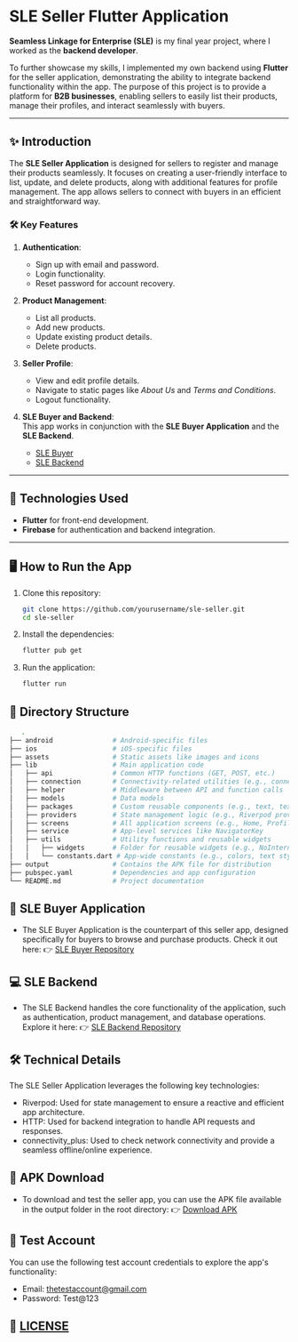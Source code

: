 # SLE Seller Flutter Application

**Seamless Linkage for Enterprise (SLE)** is my final year project, where I worked as the **backend developer**.

To further showcase my skills, I implemented my own backend using **Flutter** for the seller application, demonstrating the ability to integrate backend functionality within the app. The purpose of this project is to provide a platform for **B2B businesses**, enabling sellers to easily list their products, manage their profiles, and interact seamlessly with buyers.

---

## ✨ Introduction

The **SLE Seller Application** is designed for sellers to register and manage their products seamlessly. It focuses on creating a user-friendly interface to list, update, and delete products, along with additional features for profile management. The app allows sellers to connect with buyers in an efficient and straightforward way.

### 🛠 Key Features

1. **Authentication**:

   - Sign up with email and password.
   - Login functionality.
   - Reset password for account recovery.

2. **Product Management**:

   - List all products.
   - Add new products.
   - Update existing product details.
   - Delete products.

3. **Seller Profile**:

   - View and edit profile details.
   - Navigate to static pages like _About Us_ and _Terms and Conditions_.
   - Logout functionality.

4. **SLE Buyer and Backend**:  
   This app works in conjunction with the **SLE Buyer Application** and the **SLE Backend**.
   - [SLE Buyer](#sle-buyer)
   - [SLE Backend](#sle-backend)

---

## 🔧 Technologies Used

- **Flutter** for front-end development.
- **Firebase** for authentication and backend integration.

---

## 🖥️ How to Run the App

1. Clone this repository:
   ```bash
   git clone https://github.com/yourusername/sle-seller.git
   cd sle-seller
   ```
2. Install the dependencies:
   ```bash
   flutter pub get
   ```
3. Run the application:
   ```bash
   flutter run
   ```

## 📂 Directory Structure

```bash
   .
├── android               # Android-specific files
├── ios                   # iOS-specific files
├── assets                # Static assets like images and icons
├── lib                   # Main application code
│   ├── api               # Common HTTP functions (GET, POST, etc.)
│   ├── connection        # Connectivity-related utilities (e.g., connectivity_plus)
│   ├── helper            # Middleware between API and function calls
│   ├── models            # Data models
│   ├── packages          # Custom reusable components (e.g., text, text fields, buttons)
│   ├── providers         # State management logic (e.g., Riverpod providers)
│   ├── screens           # All application screens (e.g., Home, Profile, etc.)
│   ├── service           # App-level services like NavigatorKey
│   ├── utils             # Utility functions and reusable widgets
│   │   ├── widgets       # Folder for reusable widgets (e.g., NoInternet, loaders)
│   │   └── constants.dart # App-wide constants (e.g., colors, text styles)
├── output                # Contains the APK file for distribution
├── pubspec.yaml          # Dependencies and app configuration
└── README.md             # Project documentation

```

## 📱 SLE Buyer Application

- The SLE Buyer Application is the counterpart of this seller app, designed specifically for buyers to browse and purchase products. Check it out here:
  👉 [SLE Buyer Repository](https://github.com/mananKoyawala/sle-buyer)

## 💻 SLE Backend

- The SLE Backend handles the core functionality of the application, such as authentication, product management, and database operations. Explore it here:
  👉 [SLE Backend Repository](https://github.com/Seamless-Linkage-for-Enterprises/sle-backend)

## 🛠 Technical Details

The SLE Seller Application leverages the following key technologies:

- Riverpod: Used for state management to ensure a reactive and efficient app architecture.
- HTTP: Used for backend integration to handle API requests and responses.
- connectivity_plus: Used to check network connectivity and provide a seamless offline/online experience.

## 📂 APK Download

- To download and test the seller app, you can use the APK file available in the output folder in the root directory:
  👉 [Download APK](output/sle_seller.apk)

## 🧪 Test Account

You can use the following test account credentials to explore the app's functionality:

- Email: thetestaccount@gmail.com
- Password: Test@123

## 📜 [LICENSE](LICENSE)
